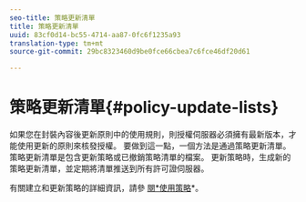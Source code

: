 ```yaml
---
seo-title: 策略更新清單
title: 策略更新清單
uuid: 83cf0d14-bc55-4714-aa87-0fc6f1235a93
translation-type: tm+mt
source-git-commit: 29bc8323460d9be0fce66cbea7c6fce46df20d61

---
```



# 策略更新清單{#policy-update-lists}

如果您在封裝內容後更新原則中的使用規則，則授權伺服器必須擁有最新版本，才能使用更新的原則來核發授權。 要做到這一點，一個方法是通過策略更新清單。 策略更新清單是包含更新策略或已撤銷策略清單的檔案。 更新策略時，生成新的策略更新清單，並定期將清單推送到所有許可證伺服器。

有關建立和更新策略的詳細資訊，請參 [閱*使用策略](../../aaxs-protecting-content/content-working-with-policies/content-working-with-policies-overview.md)*。
